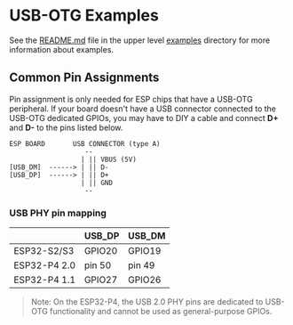 # USB-OTG Examples

See the [README.md](../../README.md) file in the upper level [examples](../../) directory for more information about examples.

## Common Pin Assignments

Pin assignment is only needed for ESP chips that have a USB-OTG peripheral.
If your board doesn't have a USB connector connected to the USB-OTG dedicated GPIOs, you may have to DIY a cable and connect **D+** and **D-** to the pins listed below.

```
ESP BOARD       USB CONNECTOR (type A)
                   --
                  | || VBUS (5V)
[USB_DM]  ------> | || D-
[USB_DP]  ------> | || D+
                  | || GND
                   --
```

### USB PHY pin mapping

|              | USB_DP | USB_DM |
| ------------ | ------ | ------ |
| ESP32-S2/S3  | GPIO20 | GPIO19 |
| ESP32-P4 2.0 | pin 50 | pin 49 |
| ESP32-P4 1.1 | GPIO27 | GPIO26 |

> Note: On the ESP32-P4, the USB 2.0 PHY pins are dedicated to USB-OTG functionality and cannot be used as general-purpose GPIOs.
